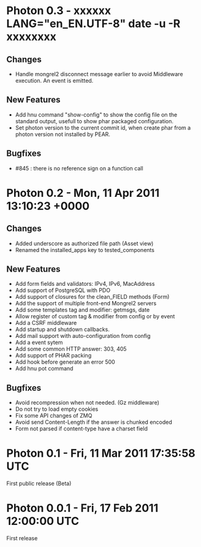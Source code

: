 # Photon 0.3 - xxxxxx LANG="en_EN.UTF-8" date -u -R xxxxxxxx

## Changes
- Handle mongrel2 disconnect message earlier to avoid Middleware
  execution. An event is emitted.

## New Features
- Add hnu command "show-config" to show the config file on the
  standard output, usefull to show phar packaged configuration.
- Set photon version to the current commit id, when create phar
  from a photon version not installed by PEAR.

## Bugfixes
- #845 : there is no reference sign on a function call

# Photon 0.2 - Mon, 11 Apr 2011 13:10:23 +0000

## Changes
- Added underscore as authorized file path (Asset view)
- Renamed the installed_apps key to tested_components

## New Features
- Add form fields and validators: IPv4, IPv6, MacAddress
- Add support of PostgreSQL with PDO
- Add support of closures for the clean_FIELD methods (Form)
- Add the support of multiple front-end Mongrel2 servers
- Add some templates tag and modifier: getmsgs, date
- Allow register of custom tag & modifier from config or by event
- Add a CSRF middleware
- Add startup and shutdown callbacks.
- Add mail support with auto-configuration from config
- Add a event sytem
- Add some common HTTP answer: 303, 405
- Add support of PHAR packing
- Add hook before generate an error 500
- Add hnu pot command

## Bugfixes
- Avoid recompression when not needed. (Gz middleware)
- Do not try to load empty cookies
- Fix some API changes of ZMQ
- Avoid send Content-Length if the answer is chunked encoded
- Form not parsed if content-type have a charset field


# Photon 0.1 - Fri, 11 Mar 2011 17:35:58 UTC

First public release (Beta)


# Photon 0.0.1 - Fri, 17 Feb 2011 12:00:00 UTC

First release
